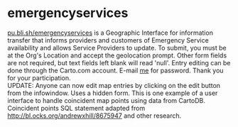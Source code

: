 # emergencyservices
<a href="http://pu.bli.sh/emergencyservices">pu.bli.sh/emergencyservices</a> is a Geographic Interface for information transfer that informs providers and customers of Emergency Service availability and allows Service Providers to update.
To submit, you must be at the Org's Location and accept the geolocation prompt. Other form fields are not required, but text fields left blank will read 'null'. Entry editing can be done through the Carto.com account. E-mail <a href="mailto:thex@pu.bli.sh?Subject=carto_es_password%20Request" target="_top">me</a> for password. Thank you for your participation.
<br>
UPDATE: Anyone can now edit map entries by clicking on the edit button from the infowindow. Uses a hidden form.
This is one example of a user interface to handle coincident map points using data from CartoDB. Coincident points SQL statement adapted from http://bl.ocks.org/andrewxhill/8675947 and other research.
